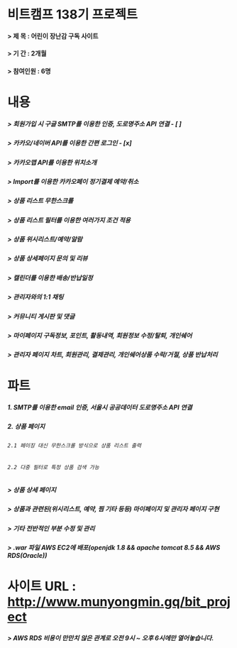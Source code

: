 # 비트캠프 138기 프로젝트
#### > 제   목 : 어린이 장난감 구독 사이트
#### > 기   간 : 2개월
#### > 참여인원 : 6명
 
# 내용
##### > 회원가입 시 구글 SMTP를 이용한 인증, 도로명주소 API 연결 - [ ]
##### > 카카오/네이버 API를 이용한 간편 로그인 - [x]
##### > 카카오맵 API를 이용한 위치소개
##### > Import를 이용한 카카오페이 정기결제 예약/취소
##### > 상품 리스트 무한스크롤
##### > 상품 리스트 필터를 이용한 여러가지 조건 적용
##### > 상품 위시리스트/예약/알람
##### > 상품 상세페이지 문의 및 리뷰
##### > 캘린더를 이용한 배송/반납일정
##### > 관리자와의 1:1 채팅
##### > 커뮤니티 게시판 및 댓글
##### > 마이페이지 구독정보, 포인트, 활동내역, 회원정보 수정/탈퇴, 개인쉐어
##### > 관리자 페이지 차트, 회원관리, 결제관리, 개인쉐어상품 수락/거절, 상품 반납처리

# 파트
##### 1. SMTP를 이용한 email 인증, 서울시 공공데이터 도로명주소 API 연결
##### 2. 상품 페이지
###### `2.1 페이징 대신 무한스크롤 방식으로 상품 리스트 출력`
###### `2.2 다중 필터로 특정 상품 검색 가능`
##### > 상품 상세 페이지
##### > 상품과 관련된(위시리스트, 예약, 찜 기타 등등) 마이페이지 및 관리자 페이지 구현
##### > 기타 전반적인 부분 수정 및 관리
##### > .war 파일 AWS EC2에 배포(openjdk 1.8 && apache tomcat 8.5 && AWS RDS(Oracle)) 

# 사이트 URL : http://www.munyongmin.gq/bit_project
##### > AWS RDS 비용이 만만치 않은 관계로 오전 9시 ~ 오후 6시에만 열어놓습니다.
